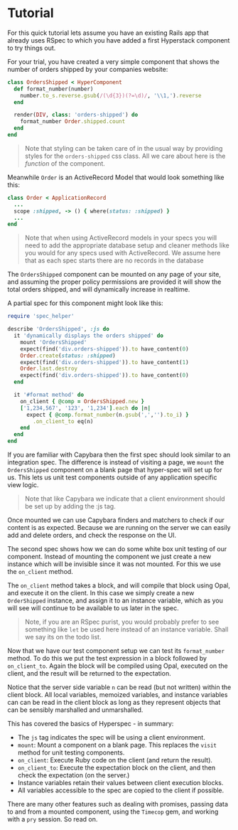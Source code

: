 # Tutorial

For this quick tutorial lets assume you have an existing Rails app that
already uses RSpec to which you have added a first Hyperstack component to
try things out.

For your trial, you have created a very simple component that shows
the number of orders shipped by your companies website:

```ruby
class OrdersShipped < HyperComponent
  def format_number(number)
    number.to_s.reverse.gsub(/(\d{3})(?=\d)/, '\\1,').reverse
  end

  render(DIV, class: 'orders-shipped') do
    format_number Order.shipped.count
  end
end
```

> Note that styling can be taken care of in the usual way by
> providing styles for the `orders-shipped` css class.  All we care
> about here is the *function* of the component.

Meanwhile `Order` is an ActiveRecord Model that would look something like this:

```ruby
class Order < ApplicationRecord
  ...
  scope :shipped, -> () { where(status: :shipped) }
  ...
end
```

> Note that when using ActiveRecord models in your specs you will
> need to add the appropriate database setup and cleaner methods like you would
> for any specs used with ActiveRecord.  We assume here that as each
> spec starts there are no records in the database

The `OrdersShipped` component can be mounted on any page of your site,
and assuming the proper policy permissions are provided it will
show the total orders shipped, and will dynamically increase in
realtime.

A partial spec for this component might look like this:

```ruby
require 'spec_helper'

describe 'OrdersShipped', :js do
  it 'dynamically displays the orders shipped' do
    mount 'OrdersShipped'
    expect(find('div.orders-shipped')).to have_content(0)
    Order.create(status: :shipped)
    expect(find('div.orders-shipped')).to have_content(1)
    Order.last.destroy
    expect(find('div.orders-shipped')).to have_content(0)
  end

  it '#format method' do
    on_client { @comp = OrdersShipped.new }
    ['1,234,567', '123', '1,234'].each do |n|
      expect { @comp.format_number(n.gsub(',','').to_i) }
        .on_client_to eq(n)
    end
  end
end
```

If you are familiar with Capybara then the first spec should
look similar to an integration spec.  The difference is instead
of visiting a page, we `mount` the `OrdersShipped` component on a blank page
that hyper-spec will set up for us.  This lets us unit test
components outside of any application specific view logic.

> Note that like Capybara we indicate that a client environment should
> be set up by adding the :js tag.

Once mounted we can use Capybara finders and matchers to check
if our content is as expected.  Because we are running on the server
we can easily add and delete orders, and check the response on the UI.

The second spec shows how we can do some white box unit testing of our
component.  Instead of mounting the component we just create a new
instance which will be invisible since it was not mounted.  For this we
use the `on_client` method.

The `on_client` method takes a block, and will
compile that block using
Opal, and execute it on the client.  In this case we simply create a
new `OrderShipped` instance, and assign it to an instance variable, which as you
will see will continue to be available to us later in the spec.

> Note, if you are an RSpec purist, you would probably prefer to see
> something like `let` be used here instead of an instance variable. Shall we
> say its on the todo list.

Now that we have our test component setup we can test its `format_number`
method.  To do this we put the test expression in a block followed by
`on_client_to`.  Again the block will be compiled using Opal, executed on
the client, and the result will be returned to the expectation.

Notice that the server side variable `n` can be read (but not written) within
the client block.  All local variables, memoized variables, and instance variables can
can be read in the client block as long as they represent objects that can be
sensibly marshalled and unmarshalled.

This has covered the basics of Hyperspec - in summary:

+ The `js` tag  indicates the spec will be using a client environment.
+ `mount`: Mount a component on a blank page.  This replaces the `visit` method
for unit testing components.
+ `on_client`:  Execute Ruby code on the client (and return the result).
+ `on_client_to`: Execute the expectation block on the client, and then check
the expectation (on the server.)
+ Instance variables retain their values between client execution blocks.
+ All variables accessible to the spec are copied to the client if possible.

There are many other features such as dealing with promises, passing data to
and from a mounted component, using the `Timecop` gem, and working with a `pry`
session.  So read on.
